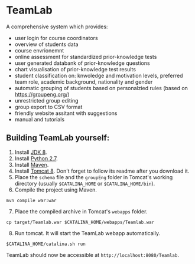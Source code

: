# TeamLab

A comprehensive system which provides:
- user login for course coordinators 
- overview of students data
- course envrionemnt
- online assessment for standardized prior-knowledge tests
- user generated databank of prior-knowledge questions
- chart visualisation of prior-knowledge test results
- student classification on: knwoledge and motivation levels, preferred team role, academic background, nationality and gender
- automatic grouping of students based on personalzied rules (based on https://groupeng.org/)
- unrestricted group editing
- group export to CSV format
- friendly website assitant with suggestions
- manual and tutorials

## Building TeamLab yourself:

1. Install [JDK 8][4].
2. Install [Python 2.7][5].
3. Install [Maven][2].
4. Install [Tomcat 8][3]. Don't forget to follow its readme after you download it.
5. Place the `schema` file and the `groupEng` folder in Tomcat's working directory (usually `$CATALINA_HOME` or `$CATALINA_HOME/bin`).
6. Compile the project using Maven.
```shell
mvn compile war:war
```
7. Place the compiled archive in Tomcat's `webapps` folder.
```shell
cp target/Teamlab.war $CATALINA_HOME/webapps/Teamlab.war
```
8. Run tomcat. It will start the TeamLab webapp automatically.
```shell
$CATALINA_HOME/catalina.sh run
```
TeamLab should now be accessible at `http://localhost:8080/Teamlab`.

[1]: https://www.docker.com/get-started
[2]: https://maven.apache.org/index.html
[3]: https://tomcat.apache.org/download-80.cgi
[4]: https://docs.oracle.com/javase/8/docs/technotes/guides/install/install_overview.html
[5]: https://www.python.org/
